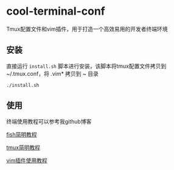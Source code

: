 # cool-terminal-conf

Tmux配置文件和vim插件，用于打造一个高效易用的开发者终端环境

## 安装

直接运行 `install.sh` 脚本进行安装，该脚本将tmux配置文件拷贝到 ~/.tmux.conf，将 .vim* 拷贝到 ~ 目录

```shell
./install.sh
```

## 使用

终端使用教程可以参考我github博客

[fish简明教程](https://lzhujian.github.io/post/1.fish-tutorial/)

[tmux简明教程](https://lzhujian.github.io/post/2.tmux-tutorial/)

[vim插件使用教程](https://lzhujian.github.io/post/3.vim-tutorial/)
